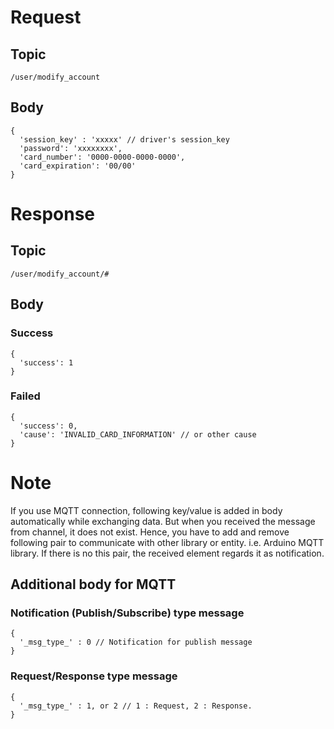 # Request

## Topic

```
/user/modify_account
```

## Body
```
{
  'session_key' : 'xxxxx' // driver's session_key
  'password': 'xxxxxxxx',
  'card_number': '0000-0000-0000-0000',
  'card_expiration': '00/00' 
}
```

# Response

## Topic

```
/user/modify_account/#
```

## Body

### Success

```
{
  'success': 1
}
```
### Failed

```
{
  'success': 0,
  'cause': 'INVALID_CARD_INFORMATION' // or other cause
}
```

# Note

If you use MQTT connection, following key/value is added in body automatically while exchanging data.
But when you received the message from channel, it does not exist.
Hence, you have to add and remove following pair to communicate with other library or entity. i.e. Arduino MQTT library.
If there is no this pair, the received element regards it as notification.


## Additional body for MQTT

### Notification (Publish/Subscribe) type message
```
{
  '_msg_type_' : 0 // Notification for publish message
}
```

### Request/Response type message
```
{
  '_msg_type_' : 1, or 2 // 1 : Request, 2 : Response.
}
```
